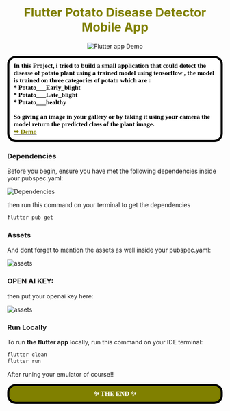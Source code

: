<div align="center">
  
  <h1 style='color:olive' align='center'>
    Flutter Potato Disease Detector Mobile App
  </h1>

![Flutter app Demo](Header.png "Demo")
  
</div>

<div style="background-color:white; color:black; font-size:15px; font-family:Comic Sans MS; padding:10px; border: 5px solid black;font-weight:bold;border-radius: 20px;">
    In this Project, i tried to build a small application that could detect the disease of potato plant using a trained model using tensorflow , the model is trained on three categories of potato which are : <br>
      * Potato___Early_blight<br>
      * Potato___Late_blight<br>
      * Potato___healthy<br><br>
    So giving an image in your gallery or by taking it using your camera the model return the predicted class of the plant image.<br>
  <a href="https://youtu.be/pwwf8YHHoQk"><strong style="color:olive">➥ Demo </strong></a>
</div>


### Dependencies

Before you begin, ensure you have met the following dependencies inside your pubspec.yaml:

![Dependencies](assets/images/dependencies.png "Dependencies")

then run this command on your terminal to get the dependencies
```bash
flutter pub get
```

### Assets

And dont forget to mention the assets as well inside your pubspec.yaml:

![assets](assets/images/assets.png "assets")


### OPEN AI KEY:

then put your openai key here:

![assets](assets/images/key.png "assets")

### Run Locally

To run **the flutter app** locally, run this command on your IDE terminal:

```bash
flutter clean
flutter run
```
After runing your emulator of course!!


<div style="background-color:olive; color:white; font-size:15px; font-family:Comic Sans MS; padding:10px; border: 5px solid black;font-weight:bold;border-radius: 20px;text-align:center"> ✨ THE END ✨</div><br>